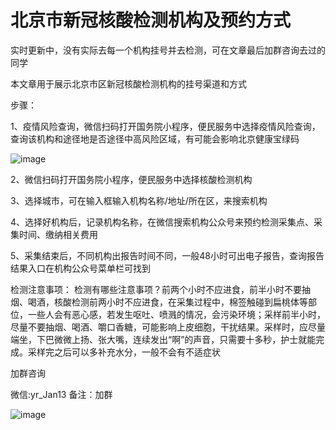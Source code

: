 # 北京市新冠核酸检测机构及预约方式

实时更新中，没有实际去每一个机构挂号并去检测，可在文章最后加群咨询去过的同学

本文章用于展示北京市区新冠核酸检测机构的挂号渠道和方式

步骤：

1、疫情风险查询，微信扫码打开国务院小程序，便民服务中选择疫情风险查询，查询该机构和途径地是否途径中高风险区域，有可能会影响北京健康宝绿码

![image](https://yj-zhu.github.io/Nucleic-acid-testing/image/WechatIMG3.jpeg)

2、微信扫码打开国务院小程序，便民服务中选择核酸检测机构

3、选择城市，可在输入框输入机构名称/地址/所在区，来搜索机构

4、选择好机构后，记录机构名称，在微信搜索机构公众号来预约检测采集点、采集时间、缴纳相关费用

5、采集结束后，不同机构出报告时间不同，一般48小时可出电子报告，查询报告结果入口在机构公众号菜单栏可找到

检测注意事项：
检测有哪些注意事项？前两个小时不应进食，前半小时不要抽烟、喝酒，核酸检测前两小时不应进食，在采集过程中，棉签触碰到扁桃体等部位，一些人会有恶心感，若发生呕吐、喷溅的情况，会污染环境；采样前半小时，尽量不要抽烟、喝酒、嚼口香糖，可能影响上皮细胞，干扰结果。采样时，应尽量端坐，下巴微微上扬、张大嘴，连续发出“啊”的声音，只需要十多秒，护士就能完成。采样完之后可以多补充水分，一般不会有不适症状

加群咨询

微信:yr_Jan13 备注：加群

![image](https://yj-zhu.github.io/Nucleic-acid-testing/image/WechatIMG4.jpeg)
